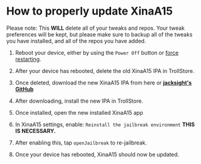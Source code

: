 # How to properly update XinaA15
Please note: This **WILL** delete all of your tweaks and repos. Your tweak preferences will be kept, but please make sure to backup all of the tweaks you have installed, and all of the repos you have added.

1. Reboot your device, either by using the `Power Off` button or [force restarting](https://support.apple.com/guide/iphone/force-restart-iphone-iph8903c3ee6/ios).

2. After your device has rebooted, delete the old XinaA15 IPA in TrollStore.

3. Once deleted, download the new XinaA15 IPA from here or [**jacksight's GitHub**](https://github.com/jacksight/xina520_official_jailbreak/releases)

4. After downloading, install the new IPA in TrollStore.

5. Once installed, open the new installed XinaA15 app

6. In XinaA15 settings, enable: `Reinstall the jailbreak environment` **THIS IS NECESSARY.**

7. After enabling this, tap `openJailbreak` to re-jailbreak.

8. Once your device has rebooted, XinaA15 should now be updated. 
